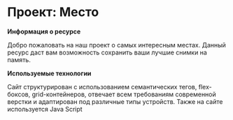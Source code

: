 # Проект: Место


**Информация о ресурсе**

Добро пожаловать на наш проект о самых интересным местах.
Данный ресурс даст вам возможность сохранить ваши лучшие снимки на память.

**Используемые технологии**

Сайт структурирован с использованием семантических тегов, flex-боксов, grid-контейнеров, отвечает всем требованиям современной верстки и адаптирован под различные типы устройств.
Также на сайте используется Java Script

